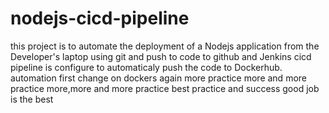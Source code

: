 # nodejs-cicd-pipeline

this project is to automate the deployment of a Nodejs application from the Developer's laptop using git and push to code to github and Jenkins cicd pipeline is configure to automaticaly push the code to Dockerhub.
automation
first change on dockers
again
more practice
more and more practice
more,more and more practice
best practice and success
good job is the best